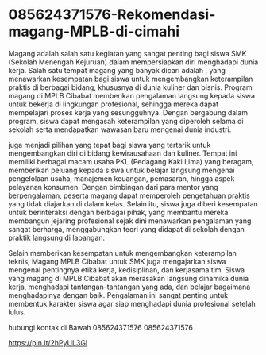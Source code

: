 # 085624371576-Rekomendasi-magang-MPLB-di-cimahi
Magang adalah salah satu kegiatan yang sangat penting bagi siswa SMK (Sekolah Menengah Kejuruan) dalam mempersiapkan diri menghadapi dunia kerja. Salah satu tempat magang yang banyak dicari adalah , yang menawarkan kesempatan bagi siswa untuk mengembangkan keterampilan praktis di berbagai bidang, khususnya di dunia kuliner dan bisnis. Program magang di MPLB Cibabat memberikan pengalaman langsung kepada siswa untuk bekerja di lingkungan profesional, sehingga mereka dapat mempelajari proses kerja yang sesungguhnya. Dengan bergabung dalam program, siswa dapat mengasah keterampilan yang diperoleh selama di sekolah serta mendapatkan wawasan baru mengenai dunia industri.

juga menjadi pilihan yang tepat bagi siswa yang tertarik untuk mengembangkan diri di bidang kewirausahaan dan kuliner. Tempat ini memiliki berbagai macam usaha PKL (Pedagang Kaki Lima) yang beragam, memberikan peluang kepada siswa untuk belajar langsung mengenai pengelolaan usaha, manajemen keuangan, pemasaran, hingga aspek pelayanan konsumen. Dengan bimbingan dari para mentor yang berpengalaman, peserta magang dapat memperoleh pengetahuan praktis yang tidak diajarkan di dalam kelas. Selain itu, siswa juga diberi kesempatan untuk berinteraksi dengan berbagai pihak, yang membantu mereka membangun jejaring profesional sejak dini menawarkan pengalaman yang sangat berharga, menggabungkan teori yang didapat di sekolah dengan praktik langsung di lapangan.

Selain memberikan kesempatan untuk mengembangkan keterampilan teknis, Magang MPLB Cibabat untuk SMK juga mengajarkan siswa mengenai pentingnya etika kerja, kedisiplinan, dan kerjasama tim. Siswa yang magang di MPLB Cibabat akan merasakan langsung dinamika dunia kerja, menghadapi tantangan-tantangan yang ada, dan belajar bagaimana menghadapinya dengan baik. Pengalaman ini sangat penting untuk membentuk karakter siswa agar siap menghadapi dunia profesional setelah lulus. 

hubungi kontak di Bawah
085624371576
085624371576

https://pin.it/2hPyUL3Gl
